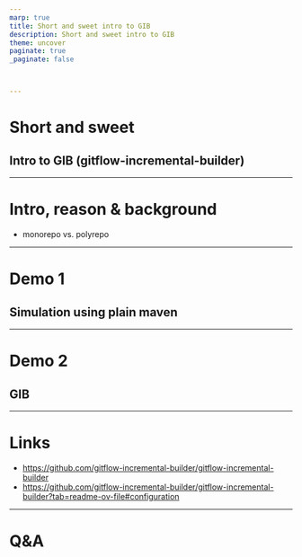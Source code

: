 ```yaml
---
marp: true
title: Short and sweet intro to GIB
description: Short and sweet intro to GIB
theme: uncover
paginate: true
_paginate: false



---
```


# Short and sweet

## Intro to GIB (gitflow-incremental-builder)

---

# Intro, reason & background

* monorepo vs. polyrepo

<!-- 
* build times
* gradle-like
* only what's changed
-->

---

# Demo 1

## Simulation using plain maven

<!--
mvn clean install

mvn clean install -am -pl :sub1

mvn clean install -amd -pl :sub1

mvn clean install -am -pl :sub3

mvn clean install -amd -pl :sub3

mvn clean install -am -pl :sub4

mvn clean install -amd -pl :sub4
-->

---

# Demo 2

## GIB

<!--

git checkout -b feature/test-gib

mvn clean install

mvn clean install -Dgib.buildAllIfNoChanges=true

# change sub1/pom.xml

mvn clean install

# reset

# change sub3/pom.xml

# reset

# change sub4/pom.xml

-->

---

# Links

* https://github.com/gitflow-incremental-builder/gitflow-incremental-builder
* https://github.com/gitflow-incremental-builder/gitflow-incremental-builder?tab=readme-ov-file#configuration

---

# Q&A